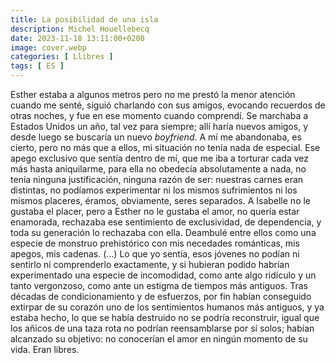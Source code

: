 ```yaml
---
title: La posibilidad de una isla
description: Michel Houellebecq
date: 2023-11-18 13:11:00+0200
image: cover.webp
categories: [ Llibres ]
tags: [ ES ]
---
```


Esther estaba a algunos metros pero no me prestó la menor atención cuando me senté, siguió charlando con sus amigos, evocando recuerdos de otras noches, y fue en ese momento cuando comprendí. Se marchaba a Estados Unidos un año, tal vez para siempre; allí haría nuevos amigos, y desde luego se buscaría un nuevo *boyfriend*. A mí me abandonaba, es cierto, pero no más que a ellos, mi situación no tenía nada de especial. Ese apego exclusivo que sentía dentro de mí, que me iba a torturar cada vez más hasta aniquilarme, para ella no obedecía absolutamente a nada, no tenía ninguna justificación, ninguna razón de ser: nuestras carnes eran distintas, no podíamos experimentar ni los mismos sufrimientos ni los mismos placeres, éramos, obviamente, seres separados. A Isabelle no le gustaba el placer, pero a Esther no le gustaba el amor, no quería estar enamorada, rechazaba ese sentimiento de exclusividad, de dependencia, y toda su generación lo rechazaba con ella. Deambulé entre ellos como una especie de monstruo prehistórico con mis necedades románticas, mis apegos, mis cadenas. (...) Lo que yo sentía, esos jóvenes no podían ni sentirlo ni comprenderlo exactamente, y si hubieran podido habrían experimentado una especie de incomodidad, como ante algo ridículo y un tanto vergonzoso, como ante un estigma de tiempos más antiguos. Tras décadas de condicionamiento y de esfuerzos, por fin habían conseguido extirpar de su corazón uno de los sentimientos humanos más antiguos, y ya estaba hecho, lo que se había destruido no se podría reconstruir, igual que los añicos de una taza rota no podrían reensamblarse por sí solos; habían alcanzado su objetivo: no conocerían el amor en ningún momento de su vida. Eran libres.
